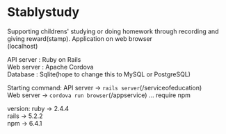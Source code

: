 # Stablystudy
Supporting childrens' studying or doing homework through recording and giving reward(stamp).
Application on web browser<br>
(localhost)

API server : Ruby on Rails<br>
Web server : Apache Cordova<br>
Database : Sqlite(hope to change this to MySQL or PostgreSQL)

Starting command:
API server -> `rails server`(/serviceofeducation)<br>
Web server -> `cordova run browser`(/appservice) ... require npm<br>

version:
ruby -> 2.4.4 <br>
rails -> 5.2.2 <br>
npm -> 6.4.1 <br>
